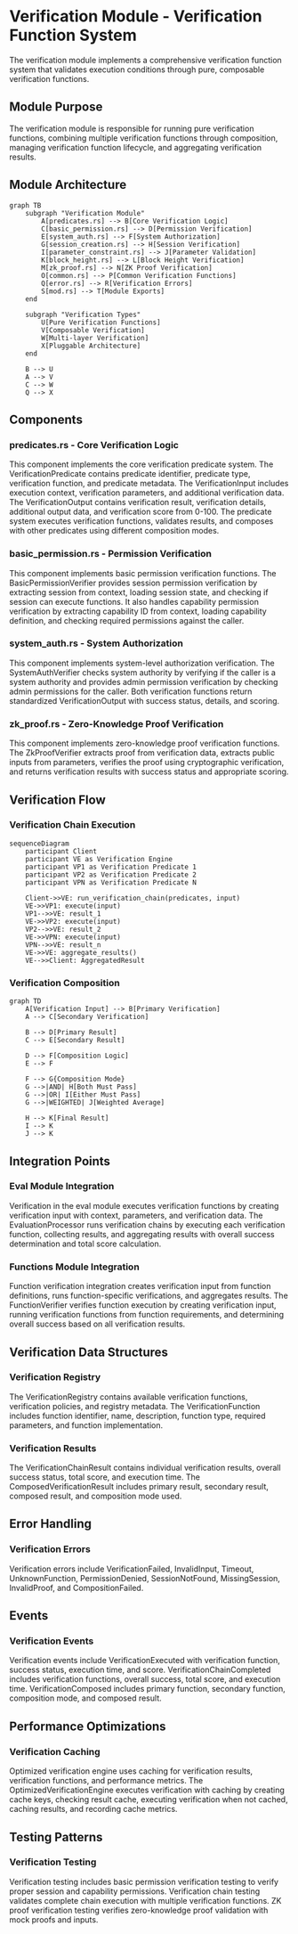 # Verification Module - Verification Function System

The verification module implements a comprehensive verification function system that validates execution conditions through pure, composable verification functions.

## Module Purpose

The verification module is responsible for running pure verification functions, combining multiple verification functions through composition, managing verification function lifecycle, and aggregating verification results.

## Module Architecture

```mermaid
graph TB
    subgraph "Verification Module"
        A[predicates.rs] --> B[Core Verification Logic]
        C[basic_permission.rs] --> D[Permission Verification]
        E[system_auth.rs] --> F[System Authorization]
        G[session_creation.rs] --> H[Session Verification]
        I[parameter_constraint.rs] --> J[Parameter Validation]
        K[block_height.rs] --> L[Block Height Verification]
        M[zk_proof.rs] --> N[ZK Proof Verification]
        O[common.rs] --> P[Common Verification Functions]
        Q[error.rs] --> R[Verification Errors]
        S[mod.rs] --> T[Module Exports]
    end
    
    subgraph "Verification Types"
        U[Pure Verification Functions]
        V[Composable Verification]
        W[Multi-layer Verification]
        X[Pluggable Architecture]
    end
    
    B --> U
    A --> V
    C --> W
    Q --> X
```

## Components

### predicates.rs - Core Verification Logic

This component implements the core verification predicate system. The VerificationPredicate contains predicate identifier, predicate type, verification function, and predicate metadata. The VerificationInput includes execution context, verification parameters, and additional verification data. The VerificationOutput contains verification result, verification details, additional output data, and verification score from 0-100. The predicate system executes verification functions, validates results, and composes with other predicates using different composition modes.

### basic_permission.rs - Permission Verification

This component implements basic permission verification functions. The BasicPermissionVerifier provides session permission verification by extracting session from context, loading session state, and checking if session can execute functions. It also handles capability permission verification by extracting capability ID from context, loading capability definition, and checking required permissions against the caller.

### system_auth.rs - System Authorization

This component implements system-level authorization verification. The SystemAuthVerifier checks system authority by verifying if the caller is a system authority and provides admin permission verification by checking admin permissions for the caller. Both verification functions return standardized VerificationOutput with success status, details, and scoring.

### zk_proof.rs - Zero-Knowledge Proof Verification

This component implements zero-knowledge proof verification functions. The ZkProofVerifier extracts proof from verification data, extracts public inputs from parameters, verifies the proof using cryptographic verification, and returns verification results with success status and appropriate scoring.

## Verification Flow

### Verification Chain Execution

```mermaid
sequenceDiagram
    participant Client
    participant VE as Verification Engine
    participant VP1 as Verification Predicate 1
    participant VP2 as Verification Predicate 2
    participant VPN as Verification Predicate N
    
    Client->>VE: run_verification_chain(predicates, input)
    VE->>VP1: execute(input)
    VP1-->>VE: result_1
    VE->>VP2: execute(input)
    VP2-->>VE: result_2
    VE->>VPN: execute(input)
    VPN-->>VE: result_n
    VE->>VE: aggregate_results()
    VE-->>Client: AggregatedResult
```

### Verification Composition

```mermaid
graph TD
    A[Verification Input] --> B[Primary Verification]
    A --> C[Secondary Verification]
    
    B --> D[Primary Result]
    C --> E[Secondary Result]
    
    D --> F[Composition Logic]
    E --> F
    
    F --> G{Composition Mode}
    G -->|AND| H[Both Must Pass]
    G -->|OR| I[Either Must Pass]
    G -->|WEIGHTED| J[Weighted Average]
    
    H --> K[Final Result]
    I --> K
    J --> K
```

## Integration Points

### Eval Module Integration

Verification in the eval module executes verification functions by creating verification input with context, parameters, and verification data. The EvaluationProcessor runs verification chains by executing each verification function, collecting results, and aggregating results with overall success determination and total score calculation.

### Functions Module Integration

Function verification integration creates verification input from function definitions, runs function-specific verifications, and aggregates results. The FunctionVerifier verifies function execution by creating verification input, running verification functions from function requirements, and determining overall success based on all verification results.

## Verification Data Structures

### Verification Registry

The VerificationRegistry contains available verification functions, verification policies, and registry metadata. The VerificationFunction includes function identifier, name, description, function type, required parameters, and function implementation.

### Verification Results

The VerificationChainResult contains individual verification results, overall success status, total score, and execution time. The ComposedVerificationResult includes primary result, secondary result, composed result, and composition mode used.

## Error Handling

### Verification Errors

Verification errors include VerificationFailed, InvalidInput, Timeout, UnknownFunction, PermissionDenied, SessionNotFound, MissingSession, InvalidProof, and CompositionFailed.

## Events

### Verification Events

Verification events include VerificationExecuted with verification function, success status, execution time, and score. VerificationChainCompleted includes verification functions, overall success, total score, and execution time. VerificationComposed includes primary function, secondary function, composition mode, and composed result.

## Performance Optimizations

### Verification Caching

Optimized verification engine uses caching for verification results, verification functions, and performance metrics. The OptimizedVerificationEngine executes verification with caching by creating cache keys, checking result cache, executing verification when not cached, caching results, and recording cache metrics.

## Testing Patterns

### Verification Testing

Verification testing includes basic permission verification testing to verify proper session and capability permissions. Verification chain testing validates complete chain execution with multiple verification functions. ZK proof verification testing verifies zero-knowledge proof validation with mock proofs and inputs. 